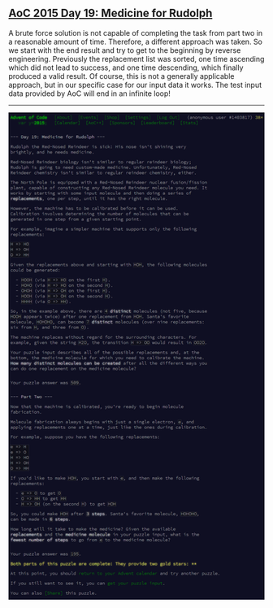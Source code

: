 ## [AoC 2015 Day 19: Medicine for Rudolph](https://adventofcode.com/2015/day/19)

A brute force solution is not capable of completing the task from part two in a reasonable amount of time. Therefore, a different approach was taken. So we start with the end result and try to get to the beginning by reverse engineering. Previously the replacement list was sorted, one time ascending which did not lead to success, and one time descending, which finally produced a valid result. Of course, this is not a generally applicable approach, but in our specific case for our input data it works. The test input data provided by AoC will end in an infinite loop!

---

![AoC 2015 Day 19](day19--Medicine_for_Rudolph.png?raw=true)
